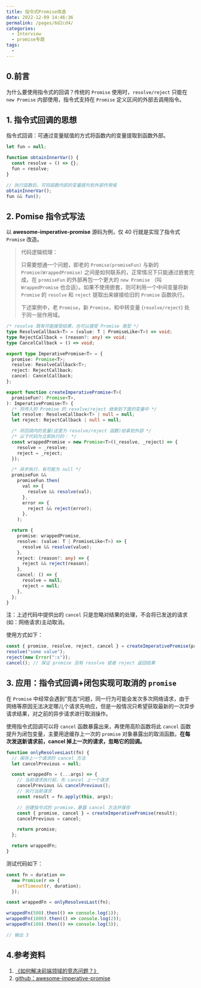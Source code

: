 ```yaml
---
title: 指令式Promise改造
date: 2022-12-09 14:46:36
permalink: /pages/6d2cd4/
categories:
  - Interview
  - promise专题
tags:
  -
---
```


## 0.前言

为什么要使用指令式的回调？传统的 `Promise` 使用时，`resolve/reject` 只能在 `new Promise` 内部使用，指令式支持在 `Promise` 定义区间的外部去调用指令。

## 1. 指令式回调的思想

指令式回调：可通过变量赋值的方式将函数内的变量提取到函数外部。

```javascript
let fun = null;

function obtainInnerVar() {
  const resolve = () => {};
  fun = resolve;
}

// 执行函数后，可将函数内部的变量提升到外部作用域
obtainInnerVar();
fun && fun();
```

## 2. Pomise 指令式写法

以 **awesome-imperative-promise** 源码为例，仅 40 行就是实现了指令式 `Promise` 改造。

> 代码逻辑梳理：
>
> 只需要想通一个问题，即老的 `Promise(promiseFun)` 与新的 `Promise(WrappedPromise)` 之间是如何联系的，正常情况下只能通过嵌套完成，在 `promiseFun` 的外部再包一个更大的 `new Promise` （叫 `WrappedPromise` 也合适）。如果不使用嵌套，则可利用一个中间变量将新 `Promise` 的 `resolve` 和 `reject` 提取出来嫁接给旧的 `Promise` 函数执行。
>
> 下述案例中，老 `Promise`，新 `Promise`，和中转变量 (`resolve/reject`) 处于同一层作用域。

```typescript
/* resolve 既有可能接受结果，也可以接受 Promise 类型 */
type ResolveCallback<T> = (value: T | PromiseLike<T>) => void;
type RejectCallback = (reason?: any) => void;
type CancelCallback = () => void;

export type ImperativePromise<T> = {
  promise: Promise<T>;
  resolve: ResolveCallback<T>;
  reject: RejectCallback;
  cancel: CancelCallback;
};

export function createImperativePromise<T>(
  promiseFun?: Promise<T>,
): ImperativePromise<T> {
  /* 将传入的 Promise 的 resolve/reject 继承到下面的变量中 */
  let resolve: ResolveCallback<T> | null = null;
  let reject: RejectCallback | null = null;

  /* 将回调内的变量(这里为 resolve/reject 函数)给拿到外部 */
  /* 以下代码为立即执行的： */
  const wrappedPromise = new Promise<T>((_resolve, _reject) => {
    resolve = _resolve;
    reject = _reject;
  });

  /* 异步执行，有可能为 null */
  promiseFun &&
    promiseFun.then(
      val => {
        resolve && resolve(val);
      },
      error => {
        reject && reject(error);
      },
    );

  return {
    promise: wrappedPromise,
    resolve: (value: T | PromiseLike<T>) => {
      resolve && resolve(value);
    },
    reject: (reason?: any) => {
      reject && reject(reason);
    },
    cancel: () => {
      resolve = null;
      reject = null;
    },
  };
}
```

注：上述代码中提供出的 `cancel` 只是忽略对结果的处理，不会将已发送的请求(如：网络请求)主动取消。

使用方式如下：

```javascript
const { promise, resolve, reject, cancel } = createImperativePromise(promise);
resolve("some value");
reject(new Error(":s"));
cancel(); // 保证 promise 没有 resolve 或者 reject 返回结果
```

## 3. 应用：指令式回调+闭包实现可取消的 `promise`

在 `Promise` 中经常会遇到”竞态“问题，同一行为可能会发次多次网络请求，由于网络等原因无法决定哪儿个请求先响应，但是一般情况只希望获取最新的一次异步请求结果，对之前的异步请求进行取消操作。

使用指令式回调可以将 `cancel` 函数暴露出来，再使用高阶函数将此 `cancel` 函数提升为闭包变量，主要用途缓存上一次的 `promise` 对象暴露出的取消函数。**在每次发送新请求前，cancel 掉上一次的请求，忽略它的回调。**

```javascript
function onlyResolvesLast(fn) {
  // 保存上一个请求的 cancel 方法
  let cancelPrevious = null;

  const wrappedFn = (...args) => {
    // 当前请求执行前，先 cancel 上一个请求
    cancelPrevious && cancelPrevious();
    // 执行当前请求
    const result = fn.apply(this, args);

    // 创建指令式的 promise，暴露 cancel 方法并保存
    const { promise, cancel } = createImperativePromise(result);
    cancelPrevious = cancel;

    return promise;
  };

  return wrappedFn;
}
```

测试代码如下：

```javascript
const fn = duration =>
  new Promise(r => {
    setTimeout(r, duration);
  });

const wrappedFn = onlyResolvesLast(fn);

wrappedFn(500).then(() => console.log(1));
wrappedFn(1000).then(() => console.log(2));
wrappedFn(100).then(() => console.log(3));

// 输出 3
```

## 4.参考资料

1. [《如何解决前端领域的竞态问题？》](https://mp.weixin.qq.com/s/M2-XXPdLKlTqzGefz7UPvA)
2. [github：awesome-imperative-promise](https://github.com/slorber/awesome-imperative-promise)
